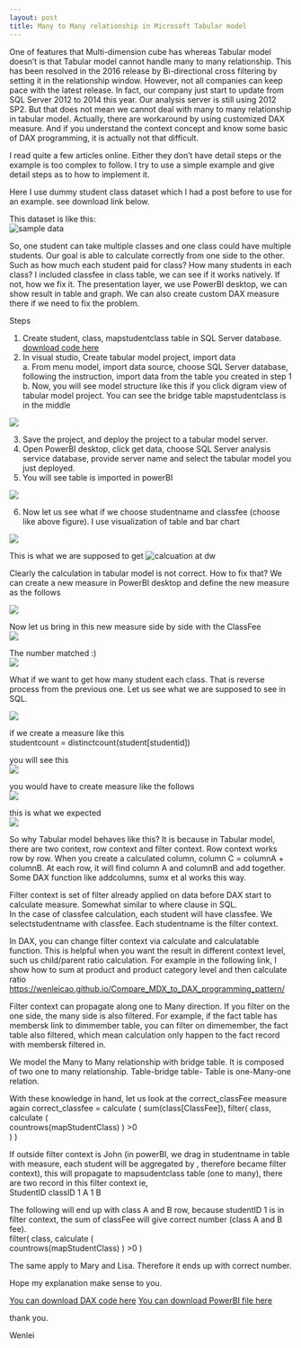 ```yaml
---
layout: post
title: Many to Many relationship in Microsoft Tabular model
---
```


One of features that Multi-dimension cube has whereas Tabular model doesn’t is that Tabular model cannot handle many to many relationship.  This has been resolved in the 2016 release by Bi-directional cross filtering by setting it in the relationship window.  However, not all companies can keep pace with the latest release.  In fact, our company just start to update from SQL Server 2012 to 2014 this year. Our analysis server is still using 2012 SP2.   But that does not mean we cannot deal with many to many relationship in tabular model. Actually, there are workaround by using customized DAX measure.  And if you understand the context concept and know some basic of DAX programming, it is actually not that difficult.

I read quite a few articles online.  Either they don’t have detail steps or the example is too complex to follow.  I try to use a simple example and give detail steps as to how to implement it.  

Here I use dummy student class dataset which I had a post before to use for an example.  see download link below. 

This dataset is like this:  
<img src="/images/blog3/data_in_table.PNG" alt="sample data">  

 So, one student can take multiple classes and one class could have multiple students. Our goal is able to calculate correctly from one side to the other.  Such as how much each student paid for class?   How many students in each class?    I included classfee in class table, we can see if it works natively.  If not, how we fix it.  The presentation layer, we use PowerBI desktop, we can show result in table and graph. We can also create custom DAX measure there if we need to fix the problem.   
 
 
Steps
1.	Create student, class, mapstudentclass table in SQL Server database.   <a href="/Files/student_class_table_script.sql">download code here</a>
2.	In visual studio, Create tabular model project, import data   
  a.	 From menu model, import data source, choose SQL Server database,  following the instruction, import data from the table you created in step 1  
  b.	Now, you will see model structure like this if you click digram view of tabular model project.  You can see  the bridge table mapstudentclass is in the middle  
  <img src="/images/blog18/structure.PNG">  

3.	Save the project, and deploy the project to a tabular model server. 
4.	Open PowerBI desktop, click get data, choose SQL Server analysis service database,  provide server name and select the tabular model you just deployed.
5.	You will see table is imported in powerBI  
  <img src="/images/blog18/show_column_in_powerBI.PNG">  
  
6. Now let us see what if we choose studentname and classfee (choose like above figure).  I use visualization of table and bar chart 
 <img src="/images/blog18/first result.PNG"> 

This is what we are supposed to get 
<img src="/images/blog3/DW_calculation.PNG" alt="calcuation at dw">

Clearly the calculation in tabular model is not correct.  How to fix that?  We can create a new measure in PowerBI desktop and define the new measure as the follows  

<img src="/images/blog18/correct_classfee_measure.PNG">

Now let us bring in this new measure side by side with the ClassFee   
<img src="/images/blog18/show_column_in_powerBI2.PNG">

The number matched :)  
<img src="/images/blog18/second_result.PNG">

What if we want to get how many student each class. That is reverse process from the previous one. 
Let us see what we are supposed to see in SQL. 

<img src="/images/blog18/student_count_per_class.PNG"> 

if we create a measure like this   
studentcount = distinctcount(student[studentid])

you will see this   
<img src="/images/blog18/thirdresult.PNG"> 

you would have to create measure like the follows  
<img src="/images/blog18/correct_student_count.PNG"> 

this is what we expected  
<img src="/images/blog18/fourth_result.PNG"> 

So why Tabular model behaves like this?
It is because in Tabular model, there are two context, row context and filter context.  Row context works row by row.  When you create a calculated column,  column C = columnA + columnB.  At each row, it will find column A and columnB  and add together.  Some DAX function like addcolumns, sumx  et al works this way. 

Filter context is set of filter already applied on data before DAX start to calculate measure. Somewhat similar to where clause in SQL.  
In the case of classfee calculation, each student will have classfee. We selectstudentname with classfee. Each studentname is the filter context. 

In DAX, you can change filter context via  calculate and calculatable function. This is helpful when you want the result in different context level,  such us child/parent ratio calculation.   For example in the following link, I show how to sum at product and product category level and then calculate ratio
<https://wenleicao.github.io/Compare_MDX_to_DAX_programming_pattern/>

 Filter context can propagate along one to Many direction.  If you filter on the one side, the many side is also filtered. For example, if the fact table has membersk link to dimmember table,  you can filter on dimemember, the fact table also filtered, which mean calculation only happen to the fact record with membersk filtered in.

We model the Many to Many relationship with bridge table. It is composed of two one to many relationship.   Table-bridge table- Table  is  one-Many-one relation.   

With these knowledge in hand, let us look at the correct_classFee measure again
correct_classfee = 
calculate (
 sum(class[ClassFee]),
 filter(
       class,
   calculate (                                                                             
  countrows(mapStudentClass)
     ) >0	
  )
)

If outside filter context is John (in powerBI, we drag in studentname in table with measure, each student will be aggregated by , therefore became filter context),    this will propagate to mapsudentclass table (one to many), there are two record in this filter context ie,  
StudentID     classID
1	A
1	B

The following will  end up with  class A and B row, because studentID 1 is in filter context, the sum of classFee  will give correct number (class A and B fee).  
filter(
      class,
  calculate (                                                                             
	countrows(mapStudentClass)
	   ) >0	
)
	
 The same apply to Mary and Lisa. Therefore it ends up with correct number. 
 
 Hope my explanation make sense to you.  
 
 <a href="/Files/M2M_example.msdax">You can download DAX code here</a> 
 <a href="/Files/M2M_example.pbix">You can download PowerBI file here</a>

 
 thank you.
 
 Wenlei


